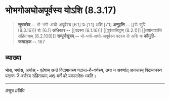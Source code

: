 # भोभगोअघोअपूर्वस्य योऽशि (8.3.17)
> **सूत्रच्छेद --** भो-भगो-अघो-अपूर्वस्य [6.1] यः [1.1] अशि [7.1]
> **अनुवृत्ति --** [[रोः सुपि (8.3.16)]] रोः [6.1]
> **अधिकार --** [[पदस्य (8.1.16)]] [[पूर्वत्रासिद्धम् (8.2.1)]] [[तयोर्य्वावचि संहितायाम्  (8.2.108)]]
> **सम्पूर्णसूत्रम् --** भो-भगो-अघो-अपूर्वस्य पदस्य रोः अशि यः
> **कौमुदी-क्रमाङ्क --** 167

## व्याख्या

भोस्, भगोस्, अघोस् - एतेषाम् अन्ते विद्यमानस्य पदान्त-रुँ-वर्णस्य, तथा च अवर्णात् अनन्तरम् विद्यमानस्य पदान्त-रुँ-वर्णस्य संहितायाम् अश्-वर्णे परे यकारादेशः भवति।

---
#सूत्र #विधि 